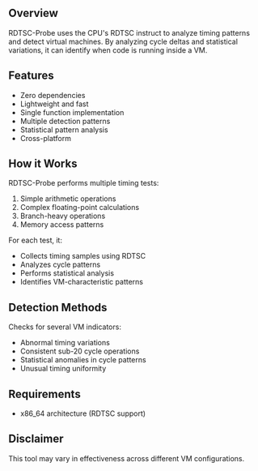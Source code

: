 ## Overview

RDTSC-Probe uses the CPU's RDTSC instruct to analyze timing patterns and detect virtual machines. By analyzing cycle deltas and statistical variations, it can identify when code is running inside a VM.

## Features

- Zero dependencies
- Lightweight and fast
- Single function implementation 
- Multiple detection patterns
- Statistical pattern analysis
- Cross-platform
  
## How it Works

RDTSC-Probe performs multiple timing tests:
1. Simple arithmetic operations
2. Complex floating-point calculations
3. Branch-heavy operations
4. Memory access patterns

For each test, it:
- Collects timing samples using RDTSC
- Analyzes cycle patterns
- Performs statistical analysis
- Identifies VM-characteristic patterns

## Detection Methods

Checks for several VM indicators:
- Abnormal timing variations
- Consistent sub-20 cycle operations
- Statistical anomalies in cycle patterns
- Unusual timing uniformity

## Requirements
- x86_64 architecture (RDTSC support)



## Disclaimer

This tool may vary in effectiveness across different VM configurations.
